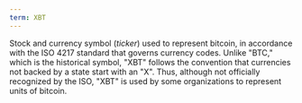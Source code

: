 ```yaml
---
term: XBT
---
```


Stock and currency symbol (*ticker*) used to represent bitcoin, in accordance with the ISO 4217 standard that governs currency codes. Unlike "BTC," which is the historical symbol, "XBT" follows the convention that currencies not backed by a state start with an "X". Thus, although not officially recognized by the ISO, "XBT" is used by some organizations to represent units of bitcoin.